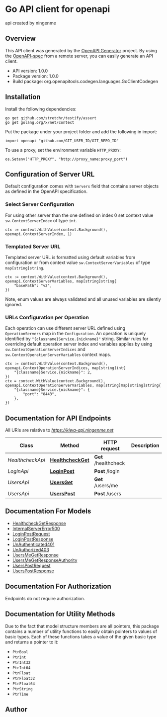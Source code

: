 # Go API client for openapi

api created by ningenme

## Overview
This API client was generated by the [OpenAPI Generator](https://openapi-generator.tech) project.  By using the [OpenAPI-spec](https://www.openapis.org/) from a remote server, you can easily generate an API client.

- API version: 1.0.0
- Package version: 1.0.0
- Build package: org.openapitools.codegen.languages.GoClientCodegen

## Installation

Install the following dependencies:

```shell
go get github.com/stretchr/testify/assert
go get golang.org/x/net/context
```

Put the package under your project folder and add the following in import:

```golang
import openapi "github.com/GIT_USER_ID/GIT_REPO_ID"
```

To use a proxy, set the environment variable `HTTP_PROXY`:

```golang
os.Setenv("HTTP_PROXY", "http://proxy_name:proxy_port")
```

## Configuration of Server URL

Default configuration comes with `Servers` field that contains server objects as defined in the OpenAPI specification.

### Select Server Configuration

For using other server than the one defined on index 0 set context value `sw.ContextServerIndex` of type `int`.

```golang
ctx := context.WithValue(context.Background(), openapi.ContextServerIndex, 1)
```

### Templated Server URL

Templated server URL is formatted using default variables from configuration or from context value `sw.ContextServerVariables` of type `map[string]string`.

```golang
ctx := context.WithValue(context.Background(), openapi.ContextServerVariables, map[string]string{
	"basePath": "v2",
})
```

Note, enum values are always validated and all unused variables are silently ignored.

### URLs Configuration per Operation

Each operation can use different server URL defined using `OperationServers` map in the `Configuration`.
An operation is uniquely identified by `"{classname}Service.{nickname}"` string.
Similar rules for overriding default operation server index and variables applies by using `sw.ContextOperationServerIndices` and `sw.ContextOperationServerVariables` context maps.

```golang
ctx := context.WithValue(context.Background(), openapi.ContextOperationServerIndices, map[string]int{
	"{classname}Service.{nickname}": 2,
})
ctx = context.WithValue(context.Background(), openapi.ContextOperationServerVariables, map[string]map[string]string{
	"{classname}Service.{nickname}": {
		"port": "8443",
	},
})
```

## Documentation for API Endpoints

All URIs are relative to *https://kiwa-api.ningenme.net*

Class | Method | HTTP request | Description
------------ | ------------- | ------------- | -------------
*HealthcheckApi* | [**HealthcheckGet**](docs/HealthcheckApi.md#healthcheckget) | **Get** /healthcheck | 
*LoginApi* | [**LoginPost**](docs/LoginApi.md#loginpost) | **Post** /login | 
*UsersApi* | [**UsersGet**](docs/UsersApi.md#usersget) | **Get** /users/me | 
*UsersApi* | [**UsersPost**](docs/UsersApi.md#userspost) | **Post** /users | 


## Documentation For Models

 - [HealthcheckGetResponse](docs/HealthcheckGetResponse.md)
 - [InternalServerError500](docs/InternalServerError500.md)
 - [LoginPostRequest](docs/LoginPostRequest.md)
 - [LoginPostResponse](docs/LoginPostResponse.md)
 - [UnAuthenticated401](docs/UnAuthenticated401.md)
 - [UnAuthorized403](docs/UnAuthorized403.md)
 - [UsersMeGetResponse](docs/UsersMeGetResponse.md)
 - [UsersMeGetResponseAuthority](docs/UsersMeGetResponseAuthority.md)
 - [UsersPostRequest](docs/UsersPostRequest.md)
 - [UsersPostResponse](docs/UsersPostResponse.md)


## Documentation For Authorization

 Endpoints do not require authorization.


## Documentation for Utility Methods

Due to the fact that model structure members are all pointers, this package contains
a number of utility functions to easily obtain pointers to values of basic types.
Each of these functions takes a value of the given basic type and returns a pointer to it:

* `PtrBool`
* `PtrInt`
* `PtrInt32`
* `PtrInt64`
* `PtrFloat`
* `PtrFloat32`
* `PtrFloat64`
* `PtrString`
* `PtrTime`

## Author



